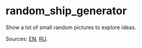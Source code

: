 # random_ship_generator
Show a lot of small random pictures to explore ideas.

Sources:
[EN](https://medium.freecodecamp.org/how-to-create-generative-art-in-less-than-100-lines-of-code-d37f379859f),
[RU](https://habr.com/company/pixonic/blog/429078/).

